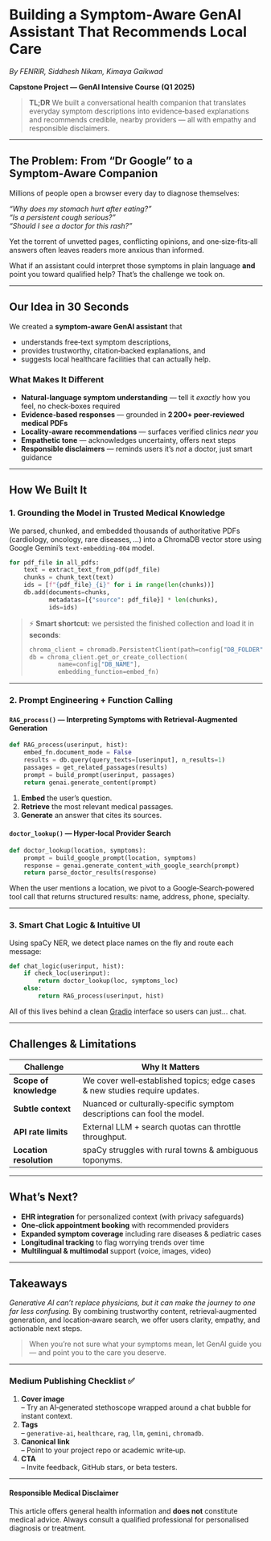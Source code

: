# Building a Symptom‑Aware GenAI Assistant That Recommends Local Care

_By FENRlR, Siddhesh Nikam, Kimaya Gaikwad_

**Capstone Project — GenAI Intensive Course (Q1 2025)**

> **TL;DR** We built a conversational health companion that translates everyday symptom descriptions into evidence‑based explanations and recommends credible, nearby providers — all with empathy and responsible disclaimers.

---

## The Problem: From “Dr Google” to a Symptom‑Aware Companion

Millions of people open a browser every day to diagnose themselves:

*“Why does my stomach hurt after eating?”*  
*“Is a persistent cough serious?”*  
*“Should I see a doctor for this rash?”*

Yet the torrent of unvetted pages, conflicting opinions, and one‑size‑fits‑all answers often leaves readers more anxious than informed.

What if an assistant could interpret those symptoms in plain language **and** point you toward qualified help? That’s the challenge we took on.

---

## Our Idea in 30 Seconds

We created a **symptom‑aware GenAI assistant** that

* understands free‑text symptom descriptions,
* provides trustworthy, citation‑backed explanations, and
* suggests local healthcare facilities that can actually help.

### What Makes It Different

- **Natural‑language symptom understanding** — tell it _exactly_ how you feel, no check‑boxes required  
- **Evidence‑based responses** — grounded in **2 200+ peer‑reviewed medical PDFs**  
- **Locality‑aware recommendations** — surfaces verified clinics _near you_  
- **Empathetic tone** — acknowledges uncertainty, offers next steps  
- **Responsible disclaimers** — reminds users it’s _not_ a doctor, just smart guidance

---

## How We Built It

### 1. Grounding the Model in Trusted Medical Knowledge

We parsed, chunked, and embedded thousands of authoritative PDFs (cardiology, oncology, rare diseases, …) into a ChromaDB vector store using Google Gemini’s `text‑embedding‑004` model.

```python
for pdf_file in all_pdfs:
    text = extract_text_from_pdf(pdf_file)
    chunks = chunk_text(text)
    ids = [f"{pdf_file}_{i}" for i in range(len(chunks))]
    db.add(documents=chunks,
           metadatas=[{"source": pdf_file}] * len(chunks),
           ids=ids)
```

> ⚡ **Smart shortcut:** we persisted the finished collection and load it in **seconds**:
>
> ```python
> chroma_client = chromadb.PersistentClient(path=config["DB_FOLDER"])
> db = chroma_client.get_or_create_collection(
>         name=config["DB_NAME"],
>         embedding_function=embed_fn)
> ```

---

### 2. Prompt Engineering + Function Calling

#### `RAG_process()` — Interpreting Symptoms with Retrieval‑Augmented Generation

```python
def RAG_process(userinput, hist):
    embed_fn.document_mode = False
    results = db.query(query_texts=[userinput], n_results=1)
    passages = get_related_passages(results)
    prompt = build_prompt(userinput, passages)
    return genai.generate_content(prompt)
```

1. **Embed** the user’s question.  
2. **Retrieve** the most relevant medical passages.  
3. **Generate** an answer that cites its sources.

#### `doctor_lookup()` — Hyper‑local Provider Search

```python
def doctor_lookup(location, symptoms):
    prompt = build_google_prompt(location, symptoms)
    response = genai.generate_content_with_google_search(prompt)
    return parse_doctor_results(response)
```

When the user mentions a location, we pivot to a Google‑Search‑powered tool call that returns structured results: name, address, phone, specialty.

---

### 3. Smart Chat Logic & Intuitive UI

Using spaCy NER, we detect place names on the fly and route each message:

```python
def chat_logic(userinput, hist):
    if check_loc(userinput):
        return doctor_lookup(loc, symptoms_loc)
    else:
        return RAG_process(userinput, hist)
```

All of this lives behind a clean [Gradio](https://gradio.app/) interface so users can just… chat.

---

## Challenges & Limitations

| Challenge | Why It Matters |
|-----------|---------------|
| **Scope of knowledge** | We cover well‑established topics; edge cases & new studies require updates. |
| **Subtle context** | Nuanced or culturally‑specific symptom descriptions can fool the model. |
| **API rate limits** | External LLM + search quotas can throttle throughput. |
| **Location resolution** | spaCy struggles with rural towns & ambiguous toponyms. |

---

## What’s Next?

- **EHR integration** for personalized context (with privacy safeguards)  
- **One‑click appointment booking** with recommended providers  
- **Expanded symptom coverage** including rare diseases & pediatric cases  
- **Longitudinal tracking** to flag worrying trends over time  
- **Multilingual & multimodal** support (voice, images, video)

---

## Takeaways

*Generative AI can’t replace physicians, but it can make the journey to one far less confusing.* By combining trustworthy content, retrieval‑augmented generation, and location‑aware search, we offer users clarity, empathy, and actionable next steps.

> When you’re not sure what your symptoms mean, let GenAI guide you — and point you to the care you deserve.

---

### Medium Publishing Checklist ✅

1. **Cover image**  
   – Try an AI‑generated stethoscope wrapped around a chat bubble for instant context.
2. **Tags**  
   – `generative‑ai`, `healthcare`, `rag`, `llm`, `gemini`, `chromadb`.
3. **Canonical link**  
   – Point to your project repo or academic write‑up.
4. **CTA**  
   – Invite feedback, GitHub stars, or beta testers.

---

#### Responsible Medical Disclaimer

This article offers general health information and **does not** constitute medical advice. Always consult a qualified professional for personalised diagnosis or treatment.
